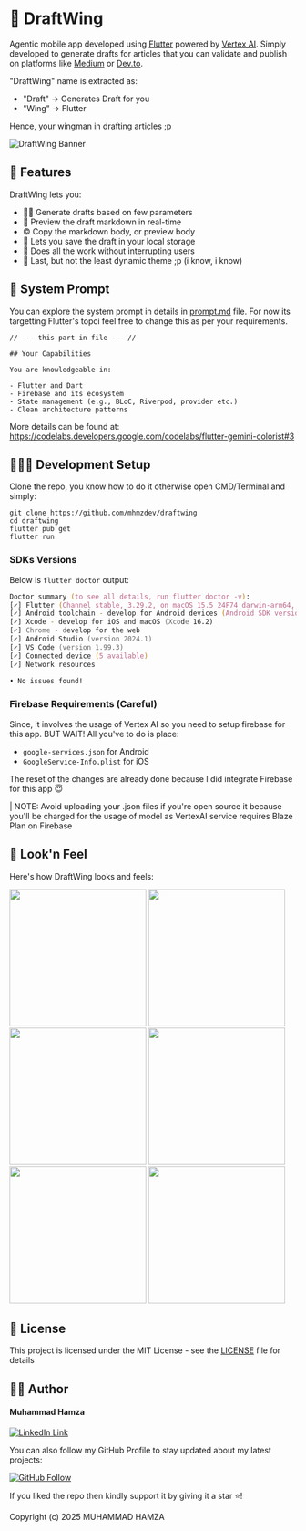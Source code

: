 # 🦋 DraftWing
Agentic mobile app developed using [Flutter](https://flutter.dev) powered by [Vertex AI](https://cloud.google.com/vertex-ai). Simply developed to generate drafts for articles that you can validate and publish on platforms like [Medium](https://medium.com/) or [Dev.to](https://dev.to/).

"DraftWing" name is extracted as:
- "Draft" -> Generates Draft for you
- "Wing" -> Flutter

Hence, your wingman in drafting articles ;p

![DraftWing Banner](assets/showcase/banner.png)

## 📲 Features
DraftWing lets you:
- ✍🏼 Generate drafts based on few parameters
- 👀 Preview the draft markdown in real-time
- © Copy the markdown body, or preview body
- 💾 Lets you save the draft in your local storage
- 🤖 Does all the work without interrupting users
- 🌚 Last, but not the least dynamic theme ;p (i know, i know)

## 📝 System Prompt
You can explore the system prompt in details in [prompt.md](assets/prompt.md) file. For now its targetting Flutter's topci feel free to change this as per your requirements.

```
// --- this part in file --- //

## Your Capabilities

You are knowledgeable in:

- Flutter and Dart
- Firebase and its ecosystem
- State management (e.g., BLoC, Riverpod, provider etc.)
- Clean architecture patterns
```

More details can be found at: https://codelabs.developers.google.com/codelabs/flutter-gemini-colorist#3

## 🧑🏼‍💻 Development Setup
Clone the repo, you know how to do it otherwise open CMD/Terminal and simply: 
```
git clone https://github.com/mhmzdev/draftwing
cd draftwing
flutter pub get
flutter run
```
### SDKs Versions
Below is `flutter doctor` output:
```zsh
Doctor summary (to see all details, run flutter doctor -v):
[✓] Flutter (Channel stable, 3.29.2, on macOS 15.5 24F74 darwin-arm64, locale en-PK)
[✓] Android toolchain - develop for Android devices (Android SDK version 34.0.0)
[✓] Xcode - develop for iOS and macOS (Xcode 16.2)
[✓] Chrome - develop for the web
[✓] Android Studio (version 2024.1)
[✓] VS Code (version 1.99.3)
[✓] Connected device (5 available)
[✓] Network resources

• No issues found!
```
### Firebase Requirements (Careful)
Since, it involves the usage of Vertex AI so you need to setup firebase for this app. BUT WAIT! All you've to do is place:
- `google-services.json` for Android
- `GoogleService-Info.plist` for iOS

The reset of the changes are already done because I did integrate Firebase for this app 😇

| NOTE: Avoid uploading your .json files if you're open source it because you'll be charged for the usage of model as VertexAI service requires Blaze Plan on Firebase

## 👀 Look'n Feel
Here's how DraftWing looks and feels:

<img src="assets/showcase/splash.png" width="240"> <img src="assets/showcase/write.png" width="240"> <img src="assets/showcase/drafts.png" width="240"> <img src="assets/showcase/medium_guide.png" width="240"> <img src="assets/showcase/cache_guide.png" width="240">  <img src="assets/showcase/profile.png" width="240"> 


## 🔑 License
This project is licensed under the MIT License - see the [LICENSE](LICENSE.md) file for details

## 🙋‍♂️ Author
#### Muhammad Hamza
[![LinkedIn Link](https://img.shields.io/badge/Connect-Hamza-blue.svg?logo=linkedin&longCache=true&style=social&label=Connect
)](https://www.linkedin.com/in/mhmzdev)

You can also follow my GitHub Profile to stay updated about my latest projects:

[![GitHub Follow](https://img.shields.io/badge/Connect-Hamza-blue.svg?logo=Github&longCache=true&style=social&label=Follow)](https://github.com/mhmzdev)

If you liked the repo then kindly support it by giving it a star ⭐!

Copyright (c) 2025 MUHAMMAD HAMZA